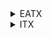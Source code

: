 <!DOCTYPE html>
<html>
  <head>
  <meta charset="UTF-8">
    <meta name="viewport" content="width=device-width, initial-scale=1.0">
  </head>
  <body>
<details>
<summary>EATX</summary>
<p>
  
**CPU**: 
- Intel i9-12900K
  
**MB**: 
- Gigabyte Z790 Aorus Master
  
**MEM**:
- G.Skill Trident Z5 16G*4 @6000C36
  
**GPU**: 
- GIGABYTE AORUS RTX 4090 MASTER
  
**SSD**: 
- Intel Optane SSD P5801X 400GB
- [WD AN1500] Samsung 980 PRO 2TB *2
- [WD AN1500] Samsung 970 Evo Plus 2TB *2
- Samsung 990 PRO 2TB
- Samsung PM9A1 2TB
- Samsung PM983A 960GB
- WD SN850X 2TB
- Fanxiang S790 4TB *2
  
**HDD**: 
- TOSHIBA MG08ACA16TE
- TOSHIBA MG08ACA14TE *2
- WDC WUH721414ALE6L4
- TOSHIBA MG04ACA600E
- Seagate ST4000DM004
  
**PSU**:
- ROG Thor II 1000W

**AIO**: 
- Corsair H150i ELITE CAPELLIX & LCD Kit
  
**FAN**: 
- Corsair ML120 *6
- Corsair ML140 *4
- Gentle Typhoon GT1850 *3
  
**Case**:
- Corsair 7000X RGB
  
**Monitor**: 
- LG OLED42C2PUA
- Dell S2721DGF
- Acer HA270
  
**Keyboard**: 
- Corsair K100 AIR
- Varmillo VA87
  
**Mouse**: 
- Logitech PRO X SUPERLIGHT

**MicroPhone**:
- Yeti Blue Snowball
  
</p>
</details>

<details>
<summary>ITX</summary>
<p>
  
**CPU**: 
- Intel i3-12100F
  
**AIO**: 
- Deepcool LT520
  
**MB**: 
- Gigabyte Z690i Aorus Ultra Plus
  
**MEM**: 
- Trident Z Royal 16G*2 @4000C18
  
**GPU**: 
- EVGA RTX 3080Ti FTW3
  
**SSD**: 
- Intel Optane 905P 960GB
- WD SN850X 2TB
  
**PSU**: 
- Corsair SF750  

**FAN**: 
- Corsair AF120
- Noctua A12x25
  
**Case**:
- Formd T1 V2.1
  
**Monitor**:
- FFALCON R21U81
  
**Keyboard**:
- ROG Azoth
  
**Mouse**:
- Logitech PRO WIRELESS
   
</p>
</details>


  </body>
</html>


